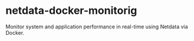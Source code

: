 # netdata-docker-monitorig
Monitor system and application performance in real-time using Netdata via Docker.
